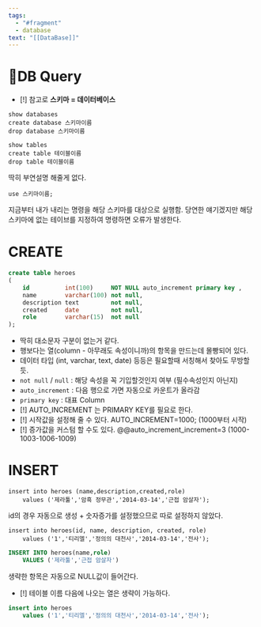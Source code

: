 ```yaml
---
tags:
  - "#fragment"
  - database
text: "[[DataBase]]"
---
```

# DB Query
- [!] 참고로 **스키마 = 데이터베이스**
~~~mysql
show databases   
create database 스키마이름  
drop database 스키마이름    

show tables              
create table 테이블이름
drop table 테이블이름
~~~
딱히 부연설명 해줄게 없다.
~~~mysql
use 스키마이름; 
~~~
지금부터 내가 내리는 명령을 해당 스키마를 대상으로 실행함.
당연한 얘기겠지만 해당 스키마에 없는 테이브를 지정하여 명령하면 오류가 발생한다.

# CREATE

~~~sql title:"테이블 만들기"
create table heroes  
(  
    id          int(100)     NOT NULL auto_increment primary key ,  
    name        varchar(100) not null,  
    description text         not null,  
    created     date         not null,  
    role        varchar(15)  not null  
);
~~~
- 딱히 대소문자 구분이 없는거 같다.
- 행보다는 열(column - 아무래도 속성이니까)의 항목을 만드는데 몰빵되어 있다.
- 데이터 타입 (int, varchar, text, date) 등등은 필요할때 서칭해서 찾아도 무방할 듯.
- `not null` / `null` : 해당 속성을 꼭 기입할것인지 여부 (필수속성인지 아닌지)
- `auto_increment` : 다음 행으로 가면 자동으로 카운트가 올라감
- `primary key` : 대표 Column
- [!] AUTO_INCREMENT 는 PRIMARY KEY를 필요로 한다.
- [!] 시작값을 설정해 줄 수 있다.  AUTO_INCREMENT=1000; (1000부터 시작)
- [!] 증가값을 커스텀 할 수도 있다. @@auto_increment_increment=3 (1000-1003-1006-1009)

# INSERT 
~~~mysql title:"테이블에 행 추가하기"
insert into heroes (name,description,created,role)  
    values ('제라툴','암흑 정무관','2014-03-14','근접 암살자');
~~~

id의 경우 자동으로 생성 + 숫자증가를 설정했으므로 따로 설정하지 않았다.

~~~mysql title:"ID 값까지 추가했을때"
insert into heroes(id, name, description, created, role)  
	values ('1','티리엘','정의의 대천사','2014-03-14','전사');
~~~

~~~SQL
INSERT INTO heroes(name,role)
	VALUES ('제라툴','근접 암살자')
~~~
생략한 항목은 자동으로 NULL값이 들어간다.


- [!] 테이블 이름 다음에 나오는 열은 생략이 가능하다.
~~~SQL
insert into heroes
	values ('1','티리엘','정의의 대천사','2014-03-14','전사');
~~~

